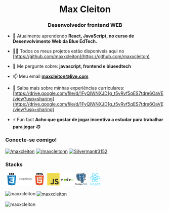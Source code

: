 <h1 align="center">Max Cleiton</h1>
<h3 align="center">Desenvolvedor frontend WEB</h3>

- 🌱 Atualmente aprendendo **React, JavaScript, no curso de Desenvolvimento Web da Blue EdTech.**

- 👨‍💻 Todos os meus projetos estão disponíveis aqui no [https://github.com/maxxcleiton](https://github.com/maxxcleiton)

- 💬 Me pergunte sobre: **javascript, frontend e blueedtech**

- 📫 Meu email **maxcleiton@live.com**

- 📄 Saiba mais sobre minhas experiências curriculares: [https://drive.google.com/file/d/1FyQlWNXJD1g_t5vRvf5qES7tdre6OaVE/view?usp=sharing](https://drive.google.com/file/d/1FyQlWNXJD1g_t5vRvf5qES7tdre6OaVE/view?usp=sharing)

- ⚡ Fun fact **Acho que gostar de jogar incentiva a estudar para trabalhar para jogar :D**

<h3 align="left">Conecte-se comigo!</h3>
<p align="left">
<a href="https://linkedin.com/in//maxcleiton" target="blank"><img align="center" src="https://raw.githubusercontent.com/rahuldkjain/github-profile-readme-generator/master/src/images/icons/Social/linked-in-alt.svg" alt="/maxcleiton" height="30" width="40" /></a>
<a href="https://instagram.com//maxcleitonn" target="blank"><img align="center" src="https://raw.githubusercontent.com/rahuldkjain/github-profile-readme-generator/master/src/images/icons/Social/instagram.svg" alt="/maxcleitonn" height="30" width="40" /></a>
<a href="https://discord.gg/Silverman#3152" target="blank"><img align="center" src="https://raw.githubusercontent.com/rahuldkjain/github-profile-readme-generator/master/src/images/icons/Social/discord.svg" alt="Silverman#3152" height="30" width="40" /></a>
</p>

<h3 align="left">Stacks</h3>
<p align="left"> <a href="https://www.w3schools.com/css/" target="_blank" rel="noreferrer"> <img src="https://raw.githubusercontent.com/devicons/devicon/master/icons/css3/css3-original-wordmark.svg" alt="css3" width="40" height="40"/> </a> <a href="https://expressjs.com" target="_blank" rel="noreferrer"> <img src="https://raw.githubusercontent.com/devicons/devicon/master/icons/express/express-original-wordmark.svg" alt="express" width="40" height="40"/> </a> <a href="https://www.w3.org/html/" target="_blank" rel="noreferrer"> <img src="https://raw.githubusercontent.com/devicons/devicon/master/icons/html5/html5-original-wordmark.svg" alt="html5" width="40" height="40"/> </a> <a href="https://developer.mozilla.org/en-US/docs/Web/JavaScript" target="_blank" rel="noreferrer"> <img src="https://raw.githubusercontent.com/devicons/devicon/master/icons/javascript/javascript-original.svg" alt="javascript" width="40" height="40"/> </a> <a href="https://nodejs.org" target="_blank" rel="noreferrer"> <img src="https://raw.githubusercontent.com/devicons/devicon/master/icons/nodejs/nodejs-original-wordmark.svg" alt="nodejs" width="40" height="40"/> </a> <a href="https://www.postgresql.org" target="_blank" rel="noreferrer"> <img src="https://raw.githubusercontent.com/devicons/devicon/master/icons/postgresql/postgresql-original-wordmark.svg" alt="postgresql" width="40" height="40"/> </a> <a href="https://reactjs.org/" target="_blank" rel="noreferrer"> <img src="https://raw.githubusercontent.com/devicons/devicon/master/icons/react/react-original-wordmark.svg" alt="react" width="40" height="40"/> </a> </p>

<p><img align="left" src="https://github-readme-stats.vercel.app/api/top-langs?username=maxxcleiton&show_icons=true&locale=en&layout=compact" alt="maxxcleiton" /></p>

<p>&nbsp;<img align="center" src="https://github-readme-stats.vercel.app/api?username=maxxcleiton&show_icons=true&locale=en" alt="maxxcleiton" /></p>

<p><img align="center" src="https://github-readme-streak-stats.herokuapp.com/?user=maxxcleiton&" alt="maxxcleiton" /></p>
